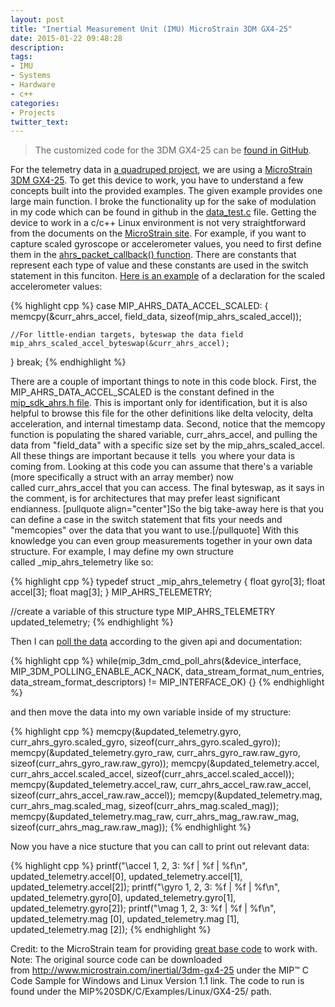 ```yaml
---
layout: post
title: "Inertial Measurement Unit (IMU) MicroStrain 3DM GX4-25"
date: 2015-01-22 09:48:28
description:
tags: 
- IMU
- Systems
- Hardware
- c++
categories: 
- Projects
twitter_text: 
---
```


> The customized code for the 3DM GX4-25 can be [found in GitHub](https://github.com/scaperoth/IMU-3DM-GX4-25/blob/master/MIP%20SDK/C/Examples/Linux/GX4-25/custom/).
 
For the telemetry data in [a quadruped project](http://scaperoth.com/?p=12757 "Getting Started with the Quadruped"), we are using a [MicroStrain 3DM GX4-25](http://www.microstrain.com/inertial/3dm-gx4-25). To get this device to work, you have to understand a few concepts built into the provided examples. The given example provides one large main function. I broke the functionality up for the sake of modulation in my code which can be found in github in the [data_test.c](https://github.com/scaperoth/IMU-3DM-GX4-25/blob/master/MIP%20SDK/C/Examples/Linux/GX4-25/custom/data_test.c) file. Getting the device to work in a c/c++ Linux environment is not very straightforward from the documents on the [MicroStrain site](http://www.microstrain.com/inertial/3dm-gx4-25). For example, if you want to capture scaled gyroscope or accelerometer values, you need to first define them in the [ahrs_packet_callback() function](https://github.com/scaperoth/IMU-3DM-GX4-25/blob/master/MIP%20SDK/C/Examples/Linux/GX4-25/custom/data_test.c#L575). There are constants that represent each type of value and these constants are used in the switch statement in this funciton. [Here is an example](https://github.com/scaperoth/IMU-3DM-GX4-25/blob/master/MIP%20SDK/C/Examples/Linux/GX4-25/custom/data_test.c#L609) of a declaration for the scaled accelerometer values:

{% highlight cpp %}
case MIP_AHRS_DATA_ACCEL_SCALED:
{
    memcpy(&curr_ahrs_accel, field_data, sizeof(mip_ahrs_scaled_accel));

    //For little-endian targets, byteswap the data field
    mip_ahrs_scaled_accel_byteswap(&curr_ahrs_accel);

} break;
{% endhighlight %}

There are a couple of important things to note in this code block. First, the MIP_AHRS_DATA_ACCEL_SCALED is the constant defined in the [mip_sdk_ahrs.h file](https://github.com/scaperoth/IMU-3DM-GX4-25/blob/b77769f8e8bff1f5031cee808e4df43ea30c6adf/MIP%20SDK/C/Library/Include/mip_sdk_ahrs.h). This is important only for identification, but it is also helpful to browse this file for the other definitions like delta velocity, delta acceleration, and internal timestamp data. Second, notice that the memcopy function is populating the shared variable, curr_ahrs_accel, and pulling the data from "field_data" with a specific size set by the mip_ahrs_scaled_accel. All these things are important because it tells  you where your data is coming from. Looking at this code you can assume that there's a variable (more specifically a struct with an array member) now called curr_ahrs_accel that you can access. The final byteswap, as it says in the comment, is for architectures that may prefer least significant endianness. [pullquote align="center"]So the big take-away here is that you can define a case in the switch statement that fits your needs and "memcopies" over the data that you want to use.[/pullquote] With this knowledge you can even group measurements together in your own data structure. For example, I may define my own structure called _mip_ahrs_telemetry like so:

{% highlight cpp %}
typedef struct _mip_ahrs_telemetry
{
    float gyro[3];
    float accel[3];
    float mag[3];
} MIP_AHRS_TELEMETRY;

//create a variable of this structure type
MIP_AHRS_TELEMETRY updated_telemetry;
{% endhighlight %}

Then I can [poll the data](https://github.com/scaperoth/IMU-3DM-GX4-25/blob/master/MIP%20SDK/C/Examples/Linux/GX4-25/custom/data_test.c#L48) according to the given api and documentation:

{% highlight cpp %}
while(mip_3dm_cmd_poll_ahrs(&device_interface, MIP_3DM_POLLING_ENABLE_ACK_NACK, data_stream_format_num_entries, data_stream_format_descriptors) != MIP_INTERFACE_OK) {}
{% endhighlight %}

and then move the data into my own variable inside of my structure:

{% highlight cpp %}
memcpy(&updated_telemetry.gyro, curr_ahrs_gyro.scaled_gyro, sizeof(curr_ahrs_gyro.scaled_gyro));
memcpy(&updated_telemetry.gyro_raw, curr_ahrs_gyro_raw.raw_gyro, sizeof(curr_ahrs_gyro_raw.raw_gyro));
memcpy(&updated_telemetry.accel, curr_ahrs_accel.scaled_accel, sizeof(curr_ahrs_accel.scaled_accel));
memcpy(&updated_telemetry.accel_raw, curr_ahrs_accel_raw.raw_accel, sizeof(curr_ahrs_accel_raw.raw_accel));
memcpy(&updated_telemetry.mag, curr_ahrs_mag.scaled_mag, sizeof(curr_ahrs_mag.scaled_mag));
memcpy(&updated_telemetry.mag_raw, curr_ahrs_mag_raw.raw_mag, sizeof(curr_ahrs_mag_raw.raw_mag));
{% endhighlight %}

Now you have a nice stucture that you can call to print out relevant data:

{% highlight cpp %}
printf("\accel 1, 2, 3: %f | %f | %f\n", updated_telemetry.accel[0], updated_telemetry.accel[1], updated_telemetry.accel[2]);
printf("\gyro 1, 2, 3: %f | %f | %f\n", updated_telemetry.gyro[0], updated_telemetry.gyro[1], updated_telemetry.gyro[2]);
printf("\mag 1, 2, 3: %f | %f | %f\n", updated_telemetry.mag [0], updated_telemetry.mag [1], updated_telemetry.mag [2]);
{% endhighlight %}

Credit: to the MicroStrain team for providing [great base code](http://www.microstrain.com/inertial/3dm-gx4-25) to work with. Note: The original source code can be downloaded from http://www.microstrain.com/inertial/3dm-gx4-25 under the MIP™ C Code Sample for Windows and Linux Version 1.1 link. The code to run is found under the MIP%20SDK/C/Examples/Linux/GX4-25/ path.